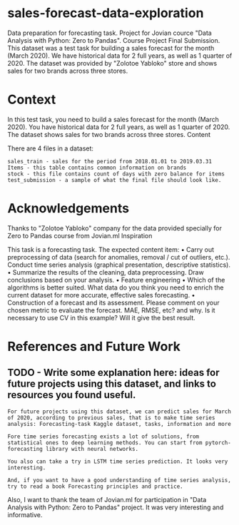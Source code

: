 # sales-forecast-data-exploration
Data preparation for forecasting task. Project for Jovian cource "Data Analysis with Python: Zero to Pandas". Course Project Final Submission.
This dataset was a test task for building a sales forecast for the month (March 2020). 
We have historical data for 2 full years, as well as 1 quarter of 2020. 
The dataset was provided by "Zolotoe Yabloko" store and shows sales for two brands across three stores.

# Context

In this test task, you need to build a sales forecast for the month (March 2020).
You have historical data for 2 full years, as well as 1 quarter of 2020.
The dataset shows sales for two brands across three stores.
Content

There are 4 files in a dataset:

    sales_train - sales for the period from 2018.01.01 to 2019.03.31
    Items - this table contains common information on brands
    stock - this file contains count of days with zero balance for items
    test_submission - a sample of what the final file should look like.

# Acknowledgements

Thanks to "Zolotoe Yabloko" company for the data provided specially for Zero to Pandas course from Jovian.ml
Inspiration

This task is a forecasting task. The expected content item:
• Carry out preprocessing of data (search for anomalies, removal / cut of outliers, etc.). Conduct time series analysis (graphical presentation, descriptive statistics).
• Summarize the results of the cleaning, data preprocessing. Draw conclusions based on your analysis.
• Feature engineering
• Which of the algorithms is better suited. What data do you think you need to enrich the current dataset for more accurate, effective sales forecasting.
• Construction of a forecast and its assessment. Please comment on your chosen metric to evaluate the forecast. MAE, RMSE, etc? and why. Is it necessary to use CV in this example? Will it give the best result.

# References and Future Work

## TODO - Write some explanation here: ideas for future projects using this dataset, and links to resources you found useful.

    For future projects using this dataset, we can predict sales for March of 2020, according to previous sales, that is to make time series analysis: Forecasting-task Kaggle dataset, tasks, information and more

    Fore time series forecasting exists a lot of solutions, from statistical ones to deep learning methods. You can start from pytorch-forecasting library with neural networks.

    You also can take a try in LSTM time series prediction. It looks very interesting.

    And, if you want to have a good understanding of time series analysis, try to read a book Forecasting principles and practice.

Also, I want to thank the team of Jovian.ml for participation in "Data Analysis with Python: Zero to Pandas" project. It was very interesting and informative.
